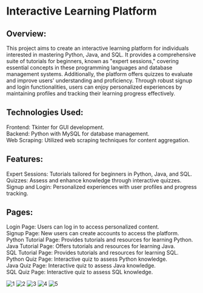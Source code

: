 # Interactive Learning Platform<br>

## Overview:<br>
This project aims to create an interactive learning platform for individuals interested in mastering Python, Java, and SQL. It provides a comprehensive suite of tutorials for beginners, known as "expert sessions," covering essential concepts in these programming languages and database management systems. Additionally, the platform offers quizzes to evaluate and improve users' understanding and proficiency. Through robust signup and login functionalities, users can enjoy personalized experiences by maintaining profiles and tracking their learning progress effectively.

## Technologies Used:<br>
Frontend: Tkinter for GUI development.<br>
Backend: Python with MySQL for database management.<br>
Web Scraping: Utilized web scraping techniques for content aggregation.<br>

## Features: <br>
Expert Sessions: Tutorials tailored for beginners in Python, Java, and SQL.<br>
Quizzes: Assess and enhance knowledge through interactive quizzes.<br>
Signup and Login: Personalized experiences with user profiles and progress tracking.<br>

## Pages:<br>
Login Page: Users can log in to access personalized content.<br>
Signup Page: New users can create accounts to access the platform.<br>
Python Tutorial Page: Provides tutorials and resources for learning Python.<br>
Java Tutorial Page: Offers tutorials and resources for learning Java.<br>
SQL Tutorial Page: Provides tutorials and resources for learning SQL.<br>
Python Quiz Page: Interactive quiz to assess Python knowledge.<br>
Java Quiz Page: Interactive quiz to assess Java knowledge.<br>
SQL Quiz Page: Interactive quiz to assess SQL knowledge.<br>

![1](https://github.com/Ravichandrans16/Interactive_Learning_Platform/assets/153452855/971058c9-2963-4683-abaa-7148ecf7abc6)
![2](https://github.com/Ravichandrans16/Interactive_Learning_Platform/assets/153452855/86e2bad4-96d9-4745-9198-4bfbf043c7e7)
![3](https://github.com/Ravichandrans16/Interactive_Learning_Platform/assets/153452855/dce6964e-041f-422e-b285-bd3b9ad72f4b)
![4](https://github.com/Ravichandrans16/Interactive_Learning_Platform/assets/153452855/2da047cf-af69-430e-8a9f-6335932d35fe)
![5](https://github.com/Ravichandrans16/Interactive_Learning_Platform/assets/153452855/99e7c780-49d3-408d-b9d3-7110d623975c)
